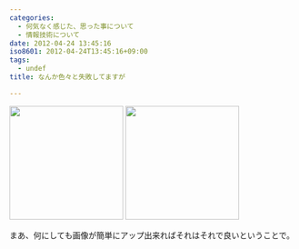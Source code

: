 ```yaml
---
categories:
  - 何気なく感じた、思った事について
  - 情報技術について
date: 2012-04-24 13:45:16
iso8601: 2012-04-24T13:45:16+09:00
tags:
  - undef
title: なんか色々と失敗してますが

---
```


<p>
<a href="https://www.nqou.net/images/2012-04-23%2015.53.00_1335242740104.jpg" rel="prettyPhoto[entry]" title="2012-04-23 15.53.00.jpg"><img src="https://www.nqou.net/images/2012-04-23%2015.53.00_1335242740104.jpg" width="200" /></a>
<a href="https://www.nqou.net/images/2012-04-23%2016.37.40_1335242754723.jpg" rel="prettyPhoto[entry]" title="2012-04-23 16.37.40.jpg"><img src="https://www.nqou.net/images/2012-04-23%2016.37.40_1335242754723.jpg" width="200" /></a>
</p>
<p>
まあ、何にしても画像が簡単にアップ出来ればそれはそれで良いということで。
</p>
    	